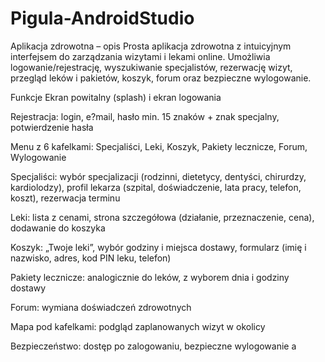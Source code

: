 # Pigula-AndroidStudio
Aplikacja zdrowotna – opis Prosta aplikacja zdrowotna z intuicyjnym interfejsem do zarządzania wizytami i lekami online. Umożliwia logowanie/rejestrację, wyszukiwanie specjalistów, rezerwację wizyt, przegląd leków i pakietów, koszyk, forum oraz bezpieczne wylogowanie.

Funkcje Ekran powitalny (splash) i ekran logowania

Rejestracja: login, e?mail, hasło min. 15 znaków + znak specjalny, potwierdzenie hasła

Menu z 6 kafelkami: Specjaliści, Leki, Koszyk, Pakiety lecznicze, Forum, Wylogowanie

Specjaliści: wybór specjalizacji (rodzinni, dietetycy, dentyści, chirurdzy, kardiolodzy), profil lekarza (szpital, doświadczenie, lata pracy, telefon, koszt), rezerwacja terminu

Leki: lista z cenami, strona szczegółowa (działanie, przeznaczenie, cena), dodawanie do koszyka

Koszyk: „Twoje leki”, wybór godziny i miejsca dostawy, formularz (imię i nazwisko, adres, kod PIN leku, telefon)

Pakiety lecznicze: analogicznie do leków, z wyborem dnia i godziny dostawy

Forum: wymiana doświadczeń zdrowotnych

Mapa pod kafelkami: podgląd zaplanowanych wizyt w okolicy

Bezpieczeństwo: dostęp po zalogowaniu, bezpieczne wylogowanie a
